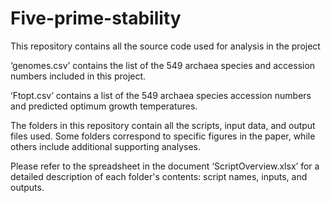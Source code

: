 # Five-prime-stability

This repository contains all the source code used for analysis in the project

‘genomes.csv’ contains the list of the 549 archaea species and accession numbers included in this project.

‘Ftopt.csv’ contains a list of the 549 archaea species accession numbers and predicted optimum growth temperatures.

The folders in this repository contain all the scripts, input data, and output files used. Some folders correspond to specific figures in the paper, while others include additional supporting analyses.

Please refer to the spreadsheet in the document ‘ScriptOverview.xlsx’ for a detailed description of each folder's contents: script names, inputs, and outputs.

